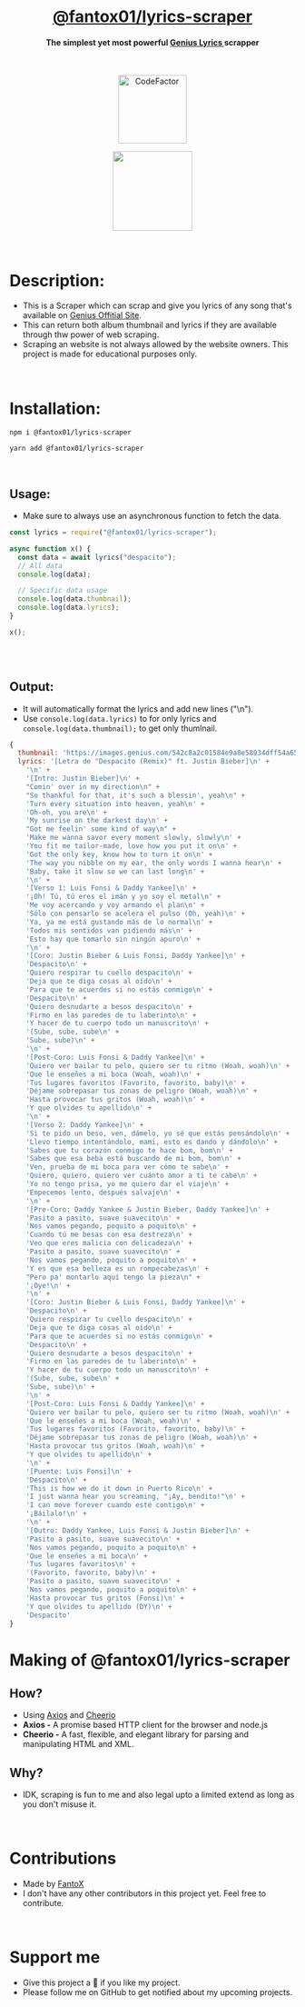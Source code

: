 
<h1 align="center"> <a href="https://github.com/FantoX001/lyrics-scraper">@fantox01/lyrics-scraper </a>
</h1>

<h4 align="center"> The simplest yet most powerful <a href="https://genius.com/">Genius Lyrics </a> scrapper
</h4>

<br>
<p align="center">

<a href="https://www.codefactor.io/repository/github/fantox001/lyrics-scraper">
<img src="https://www.codefactor.io/repository/github/fantox001/lyrics-scraper/badge" alt="CodeFactor" width="120px" /></a>

</p>

<p align="center">
<a href="https://www.npmjs.com/package/@fantox01/lyrics-scraper">
    <img src="https://upload.wikimedia.org/wikipedia/commons/d/db/Npm-logo.svg" width="140px">
</a>
  
</p>

<br>

# Description:
- This is a Scraper which can scrap and give you lyrics of any song that's available on [Genius Offitial Site](https://genius.com/). 
- This can return both album thumbnail and lyrics if they are available through thw power of web scraping.
- Scraping an website is not always allowed by the website owners. This project is made for educational purposes only.

<br>

# Installation:

```
npm i @fantox01/lyrics-scraper
```

```
yarn add @fantox01/lyrics-scraper
```

<br>

## Usage:
- Make sure to always use an asynchronous function to fetch the data.

```js
const lyrics = require("@fantox01/lyrics-scraper");

async function x() {
  const data = await lyrics("despacito");
  // All data
  console.log(data);

  // Specific data usage
  console.log(data.thumbnail);
  console.log(data.lyrics);
}

x();
  
```

<br>

## Output:

- It will automatically format the lyrics and add new lines ("\n").
- Use `console.log(data.lyrics)` to for only lyrics and `console.log(data.thumbnail);` to get only thumlnail.

```js
{
  thumbnail: 'https://images.genius.com/542c8a2c01584e9a8e58934dff54a654.300x300x1.jpg',
  lyrics: '[Letra de "Despacito (Remix)" ft. Justin Bieber]\n' +
    '\n' +
    '[Intro: Justin Bieber]\n' +
    "Comin' over in my direction\n" +
    "So thankful for that, it's such a blessin', yeah\n" +
    'Turn every situation into heaven, yeah\n' +
    'Oh-oh, you are\n' +
    'My sunrise on the darkest day\n' +
    "Got me feelin' some kind of way\n" +
    'Make me wanna savor every moment slowly, slowly\n' +
    'You fit me tailor-made, love how you put it on\n' +
    'Got the only key, know how to turn it on\n' +
    'The way you nibble on my ear, the only words I wanna hear\n' +
    'Baby, take it slow so we can last long\n' +
    '\n' +
    '[Verso 1: Luis Fonsi & Daddy Yankee]\n' +
    '¡Oh! Tú, tú eres el imán y yo soy el metal\n' +
    'Me voy acercando y voy armando el plan\n' +
    'Sólo con pensarlo se acelera el pulso (Oh, yeah)\n' +
    'Ya, ya me está gustando más de lo normal\n' +
    'Todos mis sentidos van pidiendo más\n' +
    'Esto hay que tomarlo sin ningún apuro\n' +
    '\n' +
    '[Coro: Justin Bieber & Luis Fonsi, Daddy Yankee]\n' +
    'Despacito\n' +
    'Quiero respirar tu cuello despacito\n' +
    'Deja que te diga cosas al oído\n' +
    'Para que te acuerdes si no estás conmigo\n' +
    'Despacito\n' +
    'Quiero desnudarte a besos despacito\n' +
    'Firmo en las paredes de tu laberinto\n' +
    'Y hacer de tu cuerpo todo un manuscrito\n' +
    '(Sube, sube, sube\n' +
    'Sube, sube)\n' +
    '\n' +
    '[Post-Coro: Luis Fonsi & Daddy Yankee]\n' +
    'Quiero ver bailar tu pelo, quiero ser tu ritmo (Woah, woah)\n' +
    'Que le enseñes a mi boca (Woah, woah)\n' +
    'Tus lugares favoritos (Favorito, favorito, baby)\n' +
    'Déjame sobrepasar tus zonas de peligro (Woah, woah)\n' +
    'Hasta provocar tus gritos (Woah, woah)\n' +
    'Y que olvides tu apellido\n' +
    '\n' +
    '[Verso 2: Daddy Yankee]\n' +
    'Si te pido un beso, ven, dámelo, yo sé que estás pensándolo\n' +
    'Llevo tiempo intentándolo, mami, esto es dando y dándolo\n' +
    'Sabes que tu corazón conmigo te hace bom, bom\n' +
    'Sabes que esa beba está buscando de mi bom, bom\n' +
    'Ven, prueba de mi boca para ver cómo te sabe\n' +
    'Quiero, quiero, quiero ver cuánto amor a ti te cabe\n' +
    'Yo no tengo prisa, yo me quiero dar el viaje\n' +
    'Empecemos lento, después salvaje\n' +
    '\n' +
    '[Pre-Coro: Daddy Yankee & Justin Bieber, Daddy Yankee]\n' +
    'Pasito a pasito, suave suavecito\n' +
    'Nos vamos pegando, poquito a poquito\n' +
    'Cuando tú me besas con esa destreza\n' +
    'Veo que eres malicia con delicadeza\n' +
    'Pasito a pasito, suave suavecito\n' +
    'Nos vamos pegando, poquito a poquito\n' +
    'Y es que esa belleza es un rompecabezas\n' +
    "Pero pa' montarlo aquí tengo la pieza\n" +
    '¡Oye!\n' +
    '\n' +
    '[Coro: Justin Bieber & Luis Fonsi, Daddy Yankee]\n' +
    'Despacito\n' +
    'Quiero respirar tu cuello despacito\n' +
    'Deja que te diga cosas al oído\n' +
    'Para que te acuerdes si no estás conmigo\n' +
    'Despacito\n' +
    'Quiero desnudarte a besos despacito\n' +
    'Firmo en las paredes de tu laberinto\n' +
    'Y hacer de tu cuerpo todo un manuscrito\n' +
    '(Sube, sube, sube\n' +
    'Sube, sube)\n' +
    '\n' +
    '[Post-Coro: Luis Fonsi & Daddy Yankee]\n' +
    'Quiero ver bailar tu pelo, quiero ser tu ritmo (Woah, woah)\n' +
    'Que le enseñes a mi boca (Woah, woah)\n' +
    'Tus lugares favoritos (Favorito, favorito, baby)\n' +
    'Déjame sobrepasar tus zonas de peligro (Woah, woah)\n' +
    'Hasta provocar tus gritos (Woah, woah)\n' +
    'Y que olvides tu apellido\n' +
    '\n' +
    '[Puente: Luis Fonsi]\n' +
    'Despacito\n' +
    'This is how we do it down in Puerto Rico\n' +
    'I just wanna hear you screaming, "¡Ay, bendito!"\n' +
    'I can move forever cuando esté contigo\n' +
    '¡Báilalo!\n' +
    '\n' +
    '[Outro: Daddy Yankee, Luis Fonsi & Justin Bieber]\n' +
    'Pasito a pasito, suave suavecito\n' +
    'Nos vamos pegando, poquito a poquito\n' +
    'Que le enseñes a mi boca\n' +
    'Tus lugares favoritos\n' +
    '(Favorito, favorito, baby)\n' +
    'Pasito a pasito, suave suavecito\n' +
    'Nos vamos pegando, poquito a poquito\n' +
    'Hasta provocar tus gritos (Fonsi)\n' +
    'Y que olvides tu apellido (DY)\n' +
    'Despacito'
}
```

# Making of @fantox01/lyrics-scraper

## How?
* Using [Axios](https://github.com/axios/axios) and [Cheerio](https://github.com/cheeriojs/cheerio)
* **Axios -** A promise based HTTP client for the browser and node.js
* **Cheerio -** A fast, flexible, and elegant library for parsing and manipulating HTML and XML.

## Why?
* IDK, scraping is fun to me and also legal upto a limited extend as long as you don't misuse it.
<br />

# Contributions
* Made by [FantoX](https://github.com/FantoX001)
* I don't have any other contributors in this project yet. Feel free to contribute.

<br />

# Support me
* Give this project a 🌟 if you like my project.
* Please follow me on GitHub to get notified about my upcoming projects.

<br />

